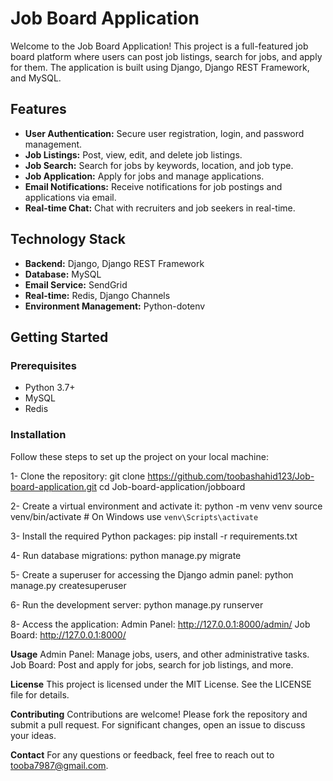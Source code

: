 # Job Board Application

Welcome to the Job Board Application! This project is a full-featured job board platform where users can post job listings, search for jobs, and apply for them. The application is built using Django, Django REST Framework, and MySQL.

## Features

- **User Authentication:** Secure user registration, login, and password management.
- **Job Listings:** Post, view, edit, and delete job listings.
- **Job Search:** Search for jobs by keywords, location, and job type.
- **Job Application:** Apply for jobs and manage applications.
- **Email Notifications:** Receive notifications for job postings and applications via email.
- **Real-time Chat:** Chat with recruiters and job seekers in real-time.

## Technology Stack

- **Backend:** Django, Django REST Framework
- **Database:** MySQL
- **Email Service:** SendGrid
- **Real-time:** Redis, Django Channels
- **Environment Management:** Python-dotenv

## Getting Started

### Prerequisites

- Python 3.7+
- MySQL
- Redis

### Installation

Follow these steps to set up the project on your local machine:

1- Clone the repository:
   git clone https://github.com/toobashahid123/Job-board-application.git
   cd Job-board-application/jobboard

2- Create a virtual environment and activate it:
   python -m venv venv
   source venv/bin/activate  # On Windows use `venv\Scripts\activate`

3- Install the required Python packages:
   pip install -r requirements.txt

4- Run database migrations:
   python manage.py migrate

5- Create a superuser for accessing the Django admin panel:
   python manage.py createsuperuser

6- Run the development server:
   python manage.py runserver

8- Access the application:
   Admin Panel: http://127.0.0.1:8000/admin/
   Job Board: http://127.0.0.1:8000/

**Usage**
Admin Panel: Manage jobs, users, and other administrative tasks.
Job Board: Post and apply for jobs, search for job listings, and more.

**License**
This project is licensed under the MIT License. See the LICENSE file for details.

**Contributing**
Contributions are welcome! Please fork the repository and submit a pull request. For significant changes, open an issue to discuss your ideas.

**Contact**
For any questions or feedback, feel free to reach out to tooba7987@gmail.com.
   
